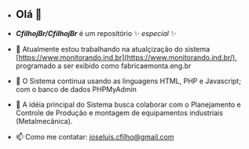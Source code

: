 - ## Olá 👋

- _**CfilhojBr/CfilhojBr**_ é um repositório ✨ _especial_ ✨


- 🔭 Atualmente estou trabalhando na atualçização do sistema [https://www.monitorando.ind.br](https://www.monitorando.ind.br/), programado a ser exibido como fabricaemonta.eng.br
- 🌱 O Sistema continua usando as linguagens HTML, PHP e Javascript; com o banco de dados PHPMyAdmin
- 👯 A idéia principal do Sistema busca colaborar com o Planejamento e Controle de Produção e montagem de equipamentos industriais (Metalmecânica).


- 📫 Como me contatar: joseluis.cfilho@gmail.com
